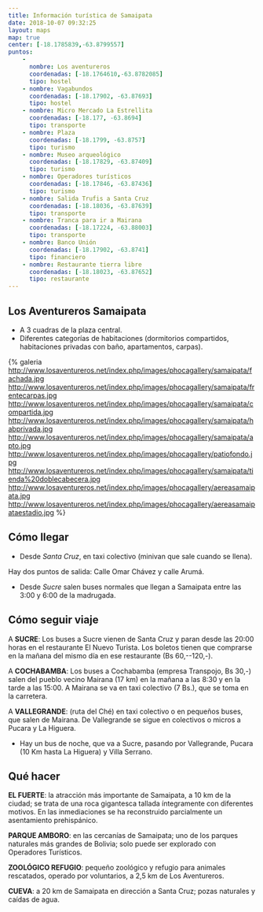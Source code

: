 ```yaml
---
title: Información turística de Samaipata
date: 2018-10-07 09:32:25
layout: maps
map: true
center: [-18.1785839,-63.8799557]
puntos:
    -
      nombre: Los aventureros
      coordenadas: [-18.1764610,-63.8782085]
      tipo: hostel
    - nombre: Vagabundos
      coordenadas: [-18.17902, -63.87693]
      tipo: hostel
    - nombre: Micro Mercado La Estrellita
      coordenadas: [-18.177, -63.8694]
      tipo: transporte
    - nombre: Plaza
      coordenadas: [-18.1799, -63.8757]
      tipo: turismo
    - nombre: Museo arqueológico
      coordenadas: [-18.17829, -63.87409]
      tipo: turismo
    - nombre: Operadores turísticos
      coordenadas: [-18.17846, -63.87436]
      tipo: turismo
    - nombre: Salida Trufis a Santa Cruz
      coordenadas: [-18.18036, -63.87639]
      tipo: transporte
    - nombre: Tranca para ir a Mairana
      coordenadas: [-18.17224, -63.88003]
      tipo: transporte
    - nombre: Banco Unión
      coordenadas: [-18.17902, -63.8741]
      tipo: financiero
    - nombre: Restaurante tierra libre
      coordenadas: [-18.18023, -63.87652]
      tipo: restaurante      
---
```


## Los Aventureros Samaipata
  - A 3 cuadras de la plaza central.
  - Diferentes categorías de habitaciones (dormitorios compartidos, habitaciones privadas con baño, apartamentos, carpas).

{% galeria 
http://www.losaventureros.net/index.php/images/phocagallery/samaipata/fachada.jpg
http://www.losaventureros.net/index.php/images/phocagallery/samaipata/frentecarpas.jpg
http://www.losaventureros.net/index.php/images/phocagallery/samaipata/compartida.jpg
http://www.losaventureros.net/index.php/images/phocagallery/samaipata/habprivada.jpg
http://www.losaventureros.net/index.php/images/phocagallery/samaipata/apto.jpg
http://www.losaventureros.net/index.php/images/phocagallery/patiofondo.jpg
http://www.losaventureros.net/index.php/images/phocagallery/samaipata/tienda%20doblecabecera.jpg
http://www.losaventureros.net/index.php/images/phocagallery/aereasamaipata.jpg
http://www.losaventureros.net/index.php/images/phocagallery/aereasamaipataestadio.jpg
%}

## Cómo llegar 
 - Desde *Santa Cruz*, en taxi colectivo (minivan que sale cuando se llena).

  Hay dos puntos de salida: Calle Omar Chávez y calle Arumá.

 - Desde *Sucre* salen buses normales que llegan a Samaipata entre las 3:00 y 6:00 de la madrugada.

## Cómo seguir viaje

A **SUCRE**: Los buses a Sucre vienen de Santa Cruz y paran desde las 20:00 horas en el restaurante El Nuevo Turista. Los boletos tienen que comprarse en la mañana del mismo día en ese restaurante (Bs 60,--120,-).

A **COCHABAMBA**: Los buses a Cochabamba (empresa Transpojo, Bs 30,-) salen del pueblo vecino Mairana (17 km) en la mañana a las 8:30 y en la tarde a las 15:00. A Mairana se va en taxi colectivo (7 Bs.), que se toma en la carretera.

A **VALLEGRANDE**: (ruta del Ché)  en taxi colectivo o en pequeños buses, que salen de Mairana. De Vallegrande se sigue en colectivos o micros a Pucara y La Higuera.

 - Hay un bus de noche, que va a Sucre, pasando por Vallegrande, Pucara (10 Km hasta La Higuera) y Villa Serrano.

## Qué hacer

**EL FUERTE**: la atracción más importante de Samaipata, a 10 km  de la ciudad; se trata de una roca gigantesca tallada íntegramente con diferentes motivos. En las inmediaciones se ha reconstruido parcialmente un asentamiento prehispánico. 

**PARQUE AMBORO**: en las cercanías de Samaipata; uno de los parques naturales más grandes de Bolivia;  solo puede ser explorado con Operadores Turísticos.

**ZOOLÓGICO REFUGIO**: pequeño zoológico y refugio para animales rescatados, operado por voluntarios, a 2,5 km de Los Aventureros.

**CUEVA**: a 20 km de Samaipata en dirección a Santa Cruz; pozas naturales y caídas de agua.
